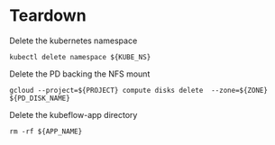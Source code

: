 # Teardown

Delete the kubernetes namespace

```
kubectl delete namespace ${KUBE_NS}
```

Delete the PD backing the NFS mount

```
gcloud --project=${PROJECT} compute disks delete  --zone=${ZONE} ${PD_DISK_NAME}

```

Delete the kubeflow-app directory

```
rm -rf ${APP_NAME}
```
